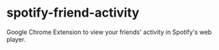 # spotify-friend-activity
Google Chrome Extension to view your friends' activity in Spotify's web player.
